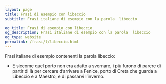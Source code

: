 ```yaml
---
layout: page
title: Frasi di esempio con libeccio 
subtitle: Frasi italiane di esempio con la parola  libeccio

og_title: Frasi di esempio con libeccio 
og_description: Frasi italiane di esempio con la parola  libeccio
og_type: website
permalink: /frasi/l/libeccio.html
---
```


Frasi italiane di esempio contenenti la parola libeccio:


- E siccome quel porto non era adatto a svernare, i più furono di parere di partir di là per cercare d’arrivare a Fenice, porto di Creta che guarda a Libeccio e a Maestro, e di passarvi l’inverno.

